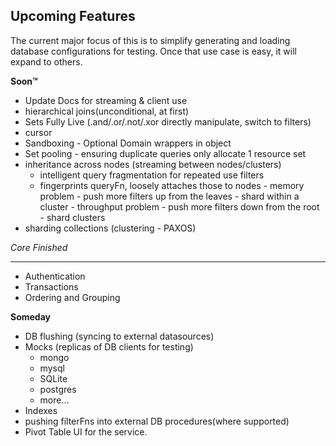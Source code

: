 Upcoming Features
-----------------

The current major focus of this is to simplify generating and loading database configurations for testing. Once that use case is easy, it will expand to others.

**Soon™**

- Update Docs for streaming & client use
- hierarchical joins(unconditional, at first)
- Sets Fully Live (.and/.or/.not/.xor directly manipulate, switch to filters)
- cursor
- Sandboxing - Optional Domain wrappers in object
- Set pooling - ensuring duplicate queries only allocate 1 resource set
- inheritance across nodes (streaming between nodes/clusters)
    - intelligent query fragmentation for repeated use filters
    - fingerprints queryFn, loosely attaches those to nodes
            - memory problem
                - push more filters up from the leaves
                - shard within a cluster
            - throughput problem
                - push more filters down from the root
                - shard clusters
- sharding collections (clustering - PAXOS)

*Core Finished*

---

- Authentication
- Transactions
- Ordering and Grouping

**Someday**

- DB flushing (syncing to external datasources)
- Mocks (replicas of DB clients for testing)
     - mongo
     - mysql
     - SQLite
     - postgres
     - more...
- Indexes
- pushing filterFns into external DB procedures(where supported)
- Pivot Table UI for the service.
